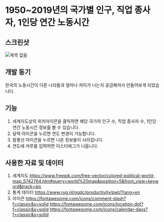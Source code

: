 # 1950~2019년의 국가별 인구, 직업 종사자, 1인당 연간 노동시간

## 스크린샷
![제목 없음](https://user-images.githubusercontent.com/129162825/228207147-ca571e8b-9eba-497e-b2f6-04a4a84d889b.png)
## 개발 동기
한국의 노동시간이 다른 나라들과 얼마나 차이가 나는지 궁금해져서 만들어보게 되었습니다.

## 기능
1. 세계지도상의 위치아이콘을 클릭하면 해당 국가의 인구 수, 직업 종사자 수, 1인당 연간 노동시간 정보를 볼 수 있습니다.
2. 달력 아이콘을 누르면 연도 변경이 가능합니다.
3. 말풍선 아이콘을 누르면 나온 정보들이 사라집니다.
4. 연도에 캬루를 입력하면 이스터에그가 나옵니다.

## 사용한 자료 및 데이터
1. 세계지도 https://www.freepik.com/free-vector/colored-political-world-map_5742764.htm#query=world%20map&position=5&from_view=keyword&track=ais
2. 통계 데이터 https://www.rug.nl/ggdc/productivity/pwt/?lang=en
3. 아이콘 https://fontawesome.com/icons/comment-slash?f=classic&s=solid
https://fontawesome.com/icons/location-dot?f=classic&s=solid
https://fontawesome.com/icons/calendar-days?f=classic&s=solid
